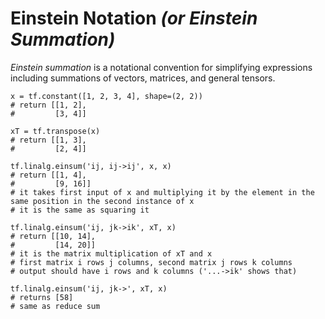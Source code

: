 # **Einstein Notation *(or Einstein Summation)***
*Einstein summation* is a notational convention for simplifying expressions including summations of vectors, matrices, and general tensors.
```
x = tf.constant([1, 2, 3, 4], shape=(2, 2))
# return [[1, 2],
#         [3, 4]]

xT = tf.transpose(x)
# return [[1, 3],
#         [2, 4]]

tf.linalg.einsum('ij, ij->ij', x, x)
# return [[1, 4],
#         [9, 16]]
# it takes first input of x and multiplying it by the element in the same position in the second instance of x
# it is the same as squaring it

tf.linalg.einsum('ij, jk->ik', xT, x)
# return [[10, 14],
#         [14, 20]]
# it is the matrix multiplication of xT and x
# first matrix i rows j columns, second matrix j rows k columns
# output should have i rows and k columns ('...->ik' shows that)

tf.linalg.einsum('ij, jk->', xT, x)
# returns [58]
# same as reduce sum


```